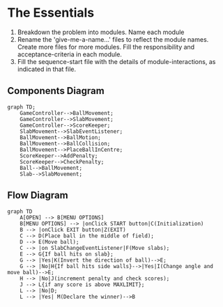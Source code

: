 # The Essentials

1. Breakdown the problem into modules. Name each module
1. Rename the 'give-me-a-name...' files to reflect the module names.
Create more files for more modules.
Fill the responsibility and acceptance-criteria in each module.
1. Fill the sequence-start file with the details of module-interactions,
as indicated in that file.

## Components Diagram

```mermaid
graph TD;
    GameController-->BallMovement;
    GameController-->SlabMovement;
    GameController-->ScoreKeeper;
    SlabMovement-->SlabEventListener;
    BallMovement-->BallMotion;
    BallMovement-->BallCollision;
    BallMovement-->PlaceBallInCentre;
    ScoreKeeper-->AddPenalty;
    ScoreKeeper-->CheckPenalty;
    Ball-->BallMovement;
    Slab-->SlabMovement;

```

## Flow Diagram

```mermaid
graph TD
    A[OPEN] --> B[MENU OPTIONS]
    B[MENU OPTIONS] --> |onClick START button|C(Initialization)
    B --> |onClick EXIT button|Z(EXIT)
    C --> D(Place ball in the middle of field);
    D --> E(Move ball);
    C --> |on SlabChangeEventListener|F(Move slabs);
    E --> G{If ball hits on slab};
    G --> |Yes|K(Invert the direction of ball)-->E;
    G --> |No|H{If ball hits side walls}-->|Yes|I(Change angle and move ball)-->E;
    H --> |No|J(increment penalty and check scores);
    J --> L{if any score is above MAXLIMIT};
    L --> |No|D;
    L --> |Yes| M(Declare the winner)-->B

```
